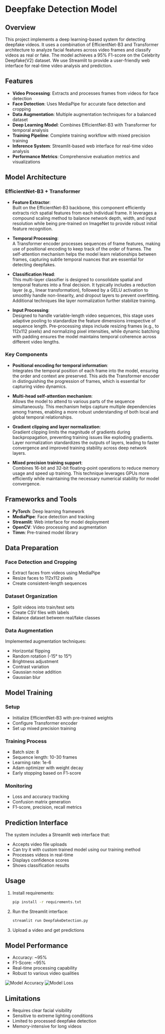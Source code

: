 # Deepfake Detection Model

## Overview
This project implements a deep learning-based system for detecting deepfake videos. It uses a combination of EfficientNet-B3 and Transformer architecture to analyze facial features across video frames and classify videos as real or fake. The model achieves a 95% F1-score on the Celebrity Deepfake(V2) dataset. We use Streamlit to provide a user-friendly web interface for real-time video analysis and prediction.

## Features
- **Video Processing**: Extracts and processes frames from videos for face detection
- **Face Detection**: Uses MediaPipe for accurate face detection and cropping
- **Data Augmentation**: Multiple augmentation techniques for a balanced dataset
- **Deep Learning Model**: Combines EfficientNet-B3 with Transformer for temporal analysis
- **Training Pipeline**: Complete training workflow with mixed precision training
- **Inference System**: Streamlit-based web interface for real-time video analysis
- **Performance Metrics**: Comprehensive evaluation metrics and visualizations

## Model Architecture
### EfficientNet-B3 + Transformer

- **Feature Extractor**:  
  Built on the EfficientNet-B3 backbone, this component efficiently extracts rich spatial features from each individual frame. It leverages a compound scaling method to balance network depth, width, and input resolution while being pre-trained on ImageNet to provide robust initial feature recognition.

- **Temporal Processing**:  
  A Transformer encoder processes sequences of frame features, making use of positional encoding to keep track of the order of frames. The self-attention mechanism helps the model learn relationships between frames, capturing subtle temporal nuances that are essential for detecting deepfakes.

- **Classification Head**:  
  This multi-layer classifier is designed to consolidate spatial and temporal features into a final decision. It typically includes a reduction layer (e.g., linear transformation), followed by a GELU activation to smoothly handle non-linearity, and dropout layers to prevent overfitting. Additional techniques like layer normalization further stabilize training.

- **Input Processing**:  
  Designed to handle variable-length video sequences, this stage uses adaptive pooling to standardize the feature dimensions irrespective of sequence length. Pre-processing steps include resizing frames (e.g., to 112x112 pixels) and normalizing pixel intensities, while dynamic batching with padding ensures the model maintains temporal coherence across different video lengths.

### Key Components

- **Positional encoding for temporal information**:  
  Integrates the temporal position of each frame into the model, ensuring the order and context are preserved. This aids the Transformer encoder in distinguishing the progression of frames, which is essential for capturing video dynamics.

- **Multi-head self-attention mechanism**:  
  Allows the model to attend to various parts of the sequence simultaneously. This mechanism helps capture multiple dependencies among frames, enabling a more robust understanding of both local and global temporal relationships.

- **Gradient clipping and layer normalization**:  
  Gradient clipping limits the magnitude of gradients during backpropagation, preventing training issues like exploding gradients. Layer normalization standardizes the outputs of layers, leading to faster convergence and improved training stability across deep network layers.

- **Mixed precision training support**:  
  Combines 16-bit and 32-bit floating-point operations to reduce memory usage and speed up training. This technique leverages GPUs more efficiently while maintaining the necessary numerical stability for model convergence.


## Frameworks and Tools
- **PyTorch**: Deep learning framework
- **MediaPipe**: Face detection and tracking
- **Streamlit**: Web interface for model deployment
- **OpenCV**: Video processing and augmentation
- **Timm**: Pre-trained model library


## Data Preparation
### Face Detection and Cropping
- Extract faces from videos using MediaPipe
- Resize faces to 112x112 pixels
- Create consistent-length sequences

### Dataset Organization
- Split videos into train/test sets
- Create CSV files with labels
- Balance dataset between real/fake classes

### Data Augmentation
Implemented augmentation techniques:
- Horizontal flipping
- Random rotation (-15° to 15°)
- Brightness adjustment
- Contrast variation
- Gaussian noise addition
- Gaussian blur

## Model Training
### Setup
- Initialize EfficientNet-B3 with pre-trained weights
- Configure Transformer encoder
- Set up mixed precision training

### Training Process
- Batch size: 8
- Sequence length: 10-30 frames
- Learning rate: 1e-6
- Adam optimizer with weight decay
- Early stopping based on F1-score

### Monitoring
- Loss and accuracy tracking
- Confusion matrix generation
- F1-score, precision, recall metrics

## Prediction Interface
The system includes a Streamlit web interface that:
- Accepts video file uploads
- Can try it with custom trained model using our training method
- Processes videos in real-time
- Displays confidence scores
- Shows classification results

## Usage
1. Install requirements:
    ```sh
    pip install -r requirements.txt
    ```
2. Run the Streamlit interface:
    ```sh
    streamlit run DeepfakeDetection.py
    ```
3. Upload a video and get predictions

## Model Performance
- Accuracy: ~95%
- F1-Score: ~95%
- Real-time processing capability
- Robust to various video qualities

![Model Accuracy](Accuracy.png)
![Model Loss](Loss.png)
## Limitations
- Requires clear facial visibility
- Sensitive to extreme lighting conditions
- Limited to processed deepfake detection
- Memory-intensive for long videos
